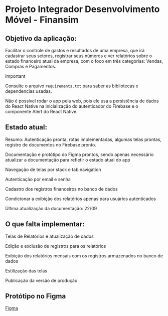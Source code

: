 # Projeto Integrador Desenvolvimento Móvel - Finansim

## Objetivo da aplicação:

Facilitar o controle de gastos e resultados de uma empresa, que irá cadastrar seus setores, registrar seus números e ver relatórios sobre o estado financeiro atual da empresa, com o foco em três categorias: Vendas, Compras e Pagamentos.

>[!IMPORTANT]
> Consulte o arquivo ```requirements.txt``` para saber as bibliotecas e dependencias usadas.
>
> Não é possível rodar o app pela web, pois ele usa a persistência de dados do React Native na inicialização do autenticador do Firebase e o componente Alert do React Native.

## Estado atual:

Resumo: Autenticação pronta, rotas implementadas, algumas telas prontas, registro de documentos no Firebase pronto.

Documentação e protótipo do Figma prontos, sendo apenas necessário atualizar a documentação para refletir o estado atual do app

Navegação de telas por stack e tab navigation

Autenticação por email e senha

Cadastro dos registros financeiros no banco de dados

Condicionar a exibição dos relatórios apenas para usuários autenticados

Última atualização da documentação: 22/09

## O que falta implementar:

Telas de Relatórios e atualização de dados

Edição e exclusão de registros para os relatórios

Exibição dos relatórios mensais com os registros armazenados no banco de dados

Estilização das telas

Publicação da versão de produção

## Protótipo no Figma
[Figma](https://www.figma.com/design/s2pnA0seBIVWfZWlOaJChV/App-de-Finan%C3%A7as?node-id=0-1&t=19tIYorPdagTO9BV-1)
